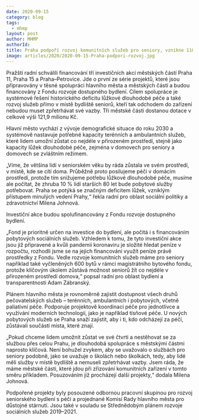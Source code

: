 ```yaml
---
date: 2020-09-15
category: blog
tags: 
  - mhmp
layout: post
author: MHMP
authorId: 
title: Praha podpoří rozvoj komunitních služeb pro seniory, vznikne 110 nových lůžek
image: articles/2020/2020-09-15-Praha-podpori-rozvoj.jpg
---
```


Pražští radní schválili financování tří investičních akcí městských částí Praha 11, Praha 15 a Praha–Petrovice. Jde o první ze série projektů, které jsou připravovány v těsné spolupráci hlavního města a městských částí a budou financovány z Fondu rozvoje dostupného bydlení. Cílem spolupráce je systémové řešení historického deficitu lůžkové dlouhodobé péče a také rozvoj služeb přímo v místě bydliště seniorů, kteří tak odchodem do zařízení nebudou muset zpřetrhávat své vazby. Tři městské části dostanou dotace v celkové výši 121,9 milionu Kč.

Hlavní město vychází z vývoje demografické situace do roku 2030 a systémově nastavuje potřebné kapacity terénních a ambulantních služeb, které lidem umožní zůstat co nejdéle v přirozeném prostředí, stejně jako kapacity lůžek dlouhodobé péče, zejména v domovech pro seniory a domovech se zvláštním režimem.

„Víme, že většina lidí v seniorském věku by ráda zůstala ve svém prostředí, v místě, kde se cítí doma. Průběžně proto posilujeme péči v domácím prostředí, protože tím snižujeme potřebu lůžkové dlouhodobé péče, musíme ale počítat, že zhruba 10 % lidí starších 80 let bude pobytové služby potřebovat. Praha se potýká se značným deficitem lůžek, vzniklým přístupem minulých vedení Prahy,“ řekla radní pro oblast sociální politiky a zdravotnictví Milena Johnová.

Investiční akce budou spolufinancovány z Fondu rozvoje dostupného bydlení.

„Fond je prioritně určen na investice do bydlení, ale počítá i s financováním pobytových sociálních služeb. Vzhledem k tomu, že tyto investiční akce jsou již připravené a kvůli pandemii koronaviru je složité hledat peníze v rozpočtu, rozhodli jsme se na jejich financování využít peníze právě prostředky z Fondu. Vedle rozvoje komunitních služeb máme pro seniory například také vyčleněných 600 bytů v rámci magistrátního bytového fondu, protože klíčovým úkolem zůstává možnost seniorů žít co nejdéle v přirozeném prostředí domova,“ popsal radní pro oblast bydlení a transparentnosti Adam Zábranský.

Plánem hlavního města je rovnoměrně zajistit dostupnost všech druhů pečovatelských služeb – terénních, ambulantních i pobytových, včetně paliativní péče. Podporuje projektově koordinaci péče pro jednotlivce a využívání moderních technologií, jako je například tísňové péče. U nových pobytových služeb se Praha snaží zajistit, aby i ti, kdo odcházejí za péčí, zůstávali součástí místa, které znají.

„Pokud chceme lidem umožnit zůstat ve své čtvrti a nestěhovat se za službou přes celou Prahu, je dlouhodobá spolupráce s městskými částmi naprosto klíčová. Není bohužel zvykem, aby se uvažovalo o službách pro seniory podobně, jako se uvažuje o školách nebo školkách, tedy, aby lidé měli služby v místě bydliště a nemuseli zpřetrhávat vazby. Jsem ráda, že máme městské části, které jdou při zřizování komunitních zařízení v tomto směru příkladem. Posuzováním již procházejí další projekty,“ dodala Milena Johnová.

Podpořené projekty byly posouzené odbornou pracovní skupinou pro rozvoj seniorského bydlení s péčí a projednané Komisí Rady hlavního města pro důstojné stárnutí. Jsou také v souladu se Střednědobým plánem rozvoje sociálních služeb 2019–2021.
